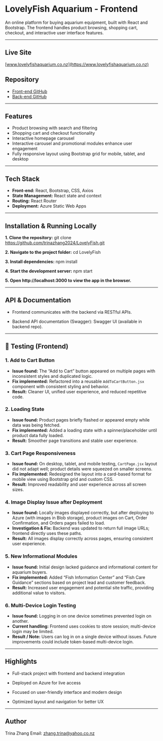 # LovelyFish Aquarium - Frontend

An online platform for buying aquarium equipment, built with React and Bootstrap. The frontend handles product browsing, shopping cart, checkout, and interactive user interface features.

---

## Live Site
[www.lovelyfishaquarium.co.nz](https://www.lovelyfishaquarium.co.nz)

## Repository
- [Front-end GitHub](https://github.com/trinazhang2024/LovelyFish)
- [Back-end GitHub]( https://github.com/TrinaJinfeng/LovelyFish.git)
---

## Features
- Product browsing with search and filtering
- Shopping cart and checkout functionality
- Interactive homepage carousel
- Interactive carousel and promotional modules enhance user engagement
- Fully responsive layout using Bootstrap grid for mobile, tablet, and desktop

---

## Tech Stack
- **Front-end:** React, Bootstrap, CSS, Axios
- **State Management:** React state and context
- **Routing:** React Router
- **Deployment:** Azure Static Web Apps

---

## Installation & Running Locally
**1. Clone the repository:** 
   git clone https://github.com/trinazhang2024/LovelyFish.git
   
**2. Navigate to the project folder:**
   cd LovelyFish
   
**3. Install dependencies:**
  npm install

**4. Start the development server:**
  npm start

**5. Open http://localhost:3000 to view the app in the browser.**

---

## API & Documentation
- Frontend communicates with the backend via RESTful APIs.

- Backend API documentation (Swagger): Swagger UI (available in backend repo).

---

## 🧪 Testing (Frontend)

### 1. Add to Cart Button
- **Issue found:** The “Add to Cart” button appeared on multiple pages with inconsistent styles and duplicated logic.  
- **Fix implemented:** Refactored into a reusable `AddToCartButton.jsx` component with consistent styling and behavior.  
- **Result:** Cleaner UI, unified user experience, and reduced repetitive code.  

### 2. Loading State
- **Issue found:** Product pages briefly flashed or appeared empty while data was being fetched.  
- **Fix implemented:** Added a loading state with a spinner/placeholder until product data fully loaded.  
- **Result:** Smoother page transitions and stable user experience.  

### 3. Cart Page Responsiveness
- **Issue found:** On desktop, tablet, and mobile testing, `CartPage.jsx` layout did not adapt well; product details were squeezed on smaller screens.  
- **Fix implemented:** Redesigned the layout into a card-based format for mobile view using Bootstrap grid and custom CSS.  
- **Result:** Improved readability and user experience across all screen sizes.  

### 4. Image Display Issue after Deployment
- **Issue found:** Locally images displayed correctly, but after deploying to Azure (with images in Blob storage), product images on Cart, Order Confirmation, and Orders pages failed to load.  
- **Investigation & Fix:** Backend was updated to return full image URLs; frontend directly uses these paths.  
- **Result:** All images display correctly across pages, ensuring consistent user experience.  

### 5. New Informational Modules
- **Issue found:** Initial design lacked guidance and informational content for aquarium buyers.  
- **Fix implemented:** Added “Fish Information Center” and “Fish Care Guidance” sections based on project lead and customer feedback.  
- **Result:** Increased user engagement and potential site traffic, providing additional value to visitors.  

### 6. Multi-Device Login Testing
- **Issue found:** Logging in on one device sometimes prevented login on another.  
- **Current handling:** Frontend uses cookies to store session; multi-device login may be limited.  
- **Result / Note:** Users can log in on a single device without issues. Future improvements could include token-based multi-device login.


---

## Highlights
- Full-stack project with frontend and backend integration

- Deployed on Azure for live access

- Focused on user-friendly interface and modern design

- Optimized layout and navigation for better UX

---

## Author
Trina Zhang
Email: zhang.trina@yahoo.co.nz
